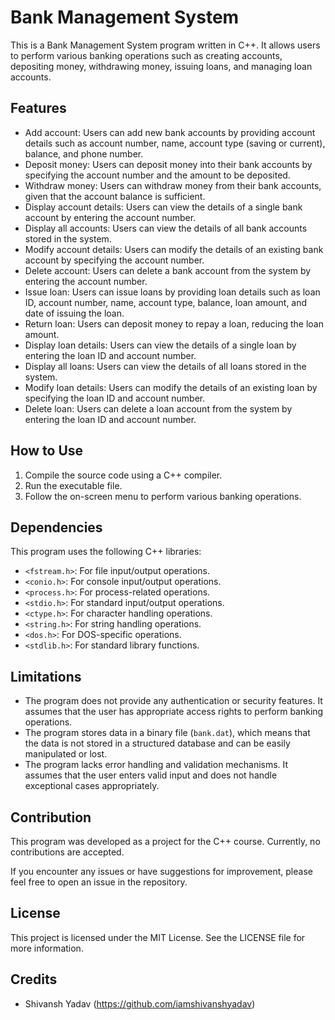 # Bank Management System

This is a Bank Management System program written in C++. It allows users to perform various banking operations such as creating accounts, depositing money, withdrawing money, issuing loans, and managing loan accounts.

## Features

- Add account: Users can add new bank accounts by providing account details such as account number, name, account type (saving or current), balance, and phone number.
- Deposit money: Users can deposit money into their bank accounts by specifying the account number and the amount to be deposited.
- Withdraw money: Users can withdraw money from their bank accounts, given that the account balance is sufficient.
- Display account details: Users can view the details of a single bank account by entering the account number.
- Display all accounts: Users can view the details of all bank accounts stored in the system.
- Modify account details: Users can modify the details of an existing bank account by specifying the account number.
- Delete account: Users can delete a bank account from the system by entering the account number.
- Issue loan: Users can issue loans by providing loan details such as loan ID, account number, name, account type, balance, loan amount, and date of issuing the loan.
- Return loan: Users can deposit money to repay a loan, reducing the loan amount.
- Display loan details: Users can view the details of a single loan by entering the loan ID and account number.
- Display all loans: Users can view the details of all loans stored in the system.
- Modify loan details: Users can modify the details of an existing loan by specifying the loan ID and account number.
- Delete loan: Users can delete a loan account from the system by entering the loan ID and account number.

## How to Use

1. Compile the source code using a C++ compiler.
2. Run the executable file.
3. Follow the on-screen menu to perform various banking operations.

## Dependencies

This program uses the following C++ libraries:

- `<fstream.h>`: For file input/output operations.
- `<conio.h>`: For console input/output operations.
- `<process.h>`: For process-related operations.
- `<stdio.h>`: For standard input/output operations.
- `<ctype.h>`: For character handling operations.
- `<string.h>`: For string handling operations.
- `<dos.h>`: For DOS-specific operations.
- `<stdlib.h>`: For standard library functions.

## Limitations

- The program does not provide any authentication or security features. It assumes that the user has appropriate access rights to perform banking operations.
- The program stores data in a binary file (`bank.dat`), which means that the data is not stored in a structured database and can be easily manipulated or lost.
- The program lacks error handling and validation mechanisms. It assumes that the user enters valid input and does not handle exceptional cases appropriately.

## Contribution

This program was developed as a project for the C++ course. Currently, no contributions are accepted.

If you encounter any issues or have suggestions for improvement, please feel free to open an issue in the repository.
## License
This project is licensed under the MIT License. See the LICENSE file for more information.

## Credits
- Shivansh Yadav (https://github.com/iamshivanshyadav)

